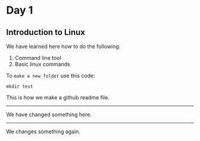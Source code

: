 # Day 1

## Introduction to Linux

We have learned here how to do the following:

1. Command line tool
2. Basic linux commands

To `make a new folder` use this code:

```
mkdir test
```

This is how we make a github readme file.

----

We have changed something here.

----

We changes something again.